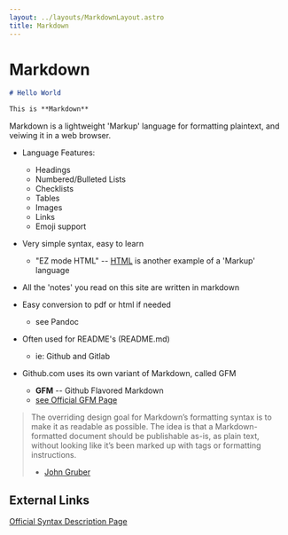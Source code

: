 ```yaml
---
layout: ../layouts/MarkdownLayout.astro
title: Markdown
---
```


# Markdown
```markdown
# Hello World

This is **Markdown**
```
Markdown is a lightweight 'Markup' language for formatting plaintext, and veiwing it 
in a web browser.
- Language Features:
    - Headings
    - Numbered/Bulleted Lists
    - Checklists
    - Tables
    - Images 
    - Links
    - Emoji support

- Very simple syntax, easy to learn
    - "EZ mode HTML" -- [HTML](../html) is another example of a 'Markup' language

- All the 'notes' you read on this site are written in markdown

- Easy conversion to pdf or html if needed
    - see Pandoc

- Often used for README's (README.md)
    - ie: Github and Gitlab

- Github.com uses its own variant of Markdown, called GFM
    + **GFM** -- Github Flavored Markdown
    + [see Official GFM Page](https://github.github.com/gfm/#what-is-github-flavored-markdown-)

> The overriding design goal for Markdown’s formatting syntax is to make it as readable 
> as possible. The idea is that a Markdown-formatted document should be publishable as-is, 
> as plain text, without looking like it’s been marked up with tags or formatting instructions.
>
> - [John Gruber](https://daringfireball.net/projects/markdown/)

## External Links
[Official Syntax Description Page](https://daringfireball.net/projects/markdown/syntax)

